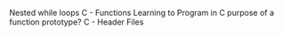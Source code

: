 Nested while loops
C - Functions
Learning to Program in C
purpose of a function prototype?
C - Header Files
